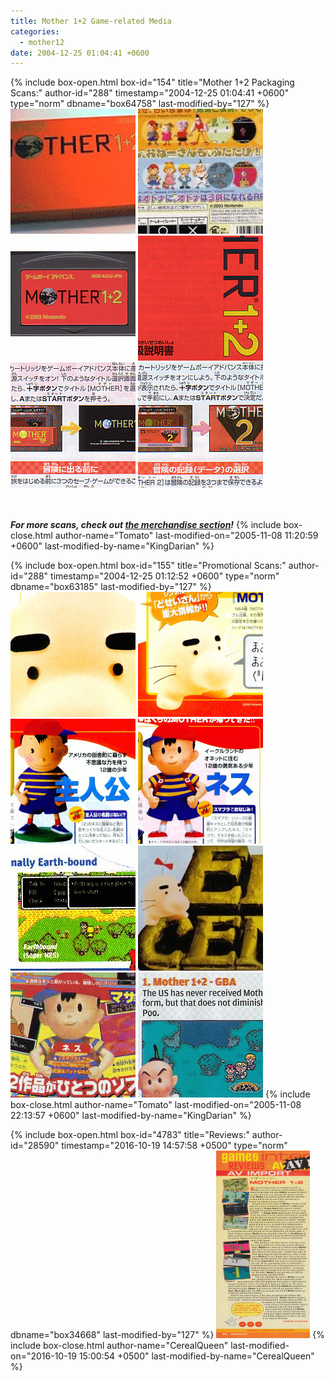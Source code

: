 ```yaml
---
title: Mother 1+2 Game-related Media
categories:
  - mother12
date: 2004-12-25 01:04:41 +0600
---
```

{% include box-open.html box-id="154" title="Mother 1+2 Packaging Scans:" author-id="288" timestamp="2004-12-25 01:04:41 +0600" type="norm" dbname="box64758" last-modified-by="127" %}
<A HREF="m12_boxfront1.jpg"><IMG SRC="m12_boxfront1t.png" height="200" width="200" /></A>
<A HREF="m12_boxback2.jpg"><IMG SRC="m12_boxback2t.png" height="200" width="200" /></A>
<A HREF="m12_cart_front.jpg"><IMG SRC="m12_cart_frontt.png" height="200" width="200" /></A>
<A HREF="m12_manual_front.jpg"><IMG SRC="m12_manual_frontt.png" height="200" width="200" /></A>
<A HREF="m12_page8_9.jpg"><IMG SRC="m12_page8_9t.png" height="200" width="200" /></A>
<A HREF="m12_page20_21.jpg"><IMG SRC="m12_page20_21t.png" height="200" width="200" /></A>

<BR /><BR />
<B><I>For more scans, check out <A HREF="/merchandise/carts/m12cart.php">the merchandise section</A>!</I></B>
{% include box-close.html author-name="Tomato" last-modified-on="2005-11-08 11:20:59 +0600" last-modified-by-name="KingDarian" %}

{% include box-open.html box-id="155" title="Promotional Scans:" author-id="288" timestamp="2004-12-25 01:12:52 +0600" type="norm" dbname="box63185" last-modified-by="127" %}
<A HREF="News_GameBoy_Mother_1+2_9.jpg"><IMG SRC="News_GameBoy_Mother_1+2_9t.png" height="200" width="200" /></A>
<A HREF="News_GameBoy_Mother_1+2_10.jpg"><IMG SRC="News_GameBoy_Mother_1+2_10t.png" height="200" width="200" /></A>
<A HREF="News_GameBoy_Mother_1+2_11.jpg"><IMG SRC="News_GameBoy_Mother_1+2_11t.png" height="200" width="200" /></A>
<A HREF="News_GameBoy_Mother_1+2_12.jpg"><IMG SRC="News_GameBoy_Mother_1+2_12t.png" height="200" width="200" /></A>
<A HREF="sm_egm_scan_256_color.jpg"><IMG SRC="sm_egm_scan_256_colort.png" height="200" width="200" /></A>
<A HREF="motherNP.jpg"><IMG SRC="motherNPt.png" height="200" width="200" /></A>
<A HREF="ms_strap_ad.jpg"><IMG SRC="ms_strap_adt.png" height="200" width="200" /></A>
<A HREF="TopImports.jpg"><IMG SRC="TopImportst.png" height="200" width="200" /></A>
{% include box-close.html author-name="Tomato" last-modified-on="2005-11-08 22:13:57 +0600" last-modified-by-name="KingDarian" %}

{% include box-open.html box-id="4783" title="Reviews:" author-id="28590" timestamp="2016-10-19 14:57:58 +0500" type="norm" dbname="box34668" last-modified-by="127" %}
<A HREF="Animerica pg80.jpg"><IMG SRC="Animerica pg80.jpg" height="300" width="150" /></A>
{% include box-close.html author-name="CerealQueen" last-modified-on="2016-10-19 15:00:54 +0500" last-modified-by-name="CerealQueen" %}
